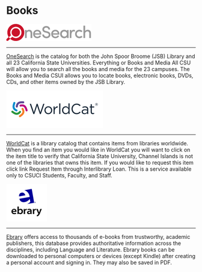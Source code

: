 # Books


![OneSearch](img/onesearch.png)

---

[OneSearch](img/onesearch) is the catalog for both the John Spoor Broome (JSB) Library and all 23 California State Universities. Everything or Books and Media All CSU will allow you to search all the books and media for the 23 campuses. The Books and Media CSUI allows you to locate books, electronic books, DVDs, CDs, and other items owned by the JSB Library.

![WorldCat](img/worldcat.png)

---

[WorldCat](https://californiastateuniversity-channelislands.worldcat.org/advancedsearch) is a library catalog that contains items from libraries worldwide. When you find an item you would like in WorldCat you will want to click on the item title to verify that California State University, Channel Islands is not one of the libraries that owns this item.  If you would like to request this item click link Request Item through Interlibrary Loan.  This is a service available only to CSUCI Students, Faculty, and Staff.

![ebrary](img/ebrary.bmp)

---

[Ebrary](http://summit.csuci.edu:2048/login?url=http://site.ebrary.com/lib/csuci) offers access to thousands of e-books from trustworthy, academic publishers, this database provides authoritative information across the disciplines, including Language and Literature. Ebrary books can be downloaded to personal computers or devices (except Kindle) after creating a personal account and signing in. They may also be saved in PDF.
